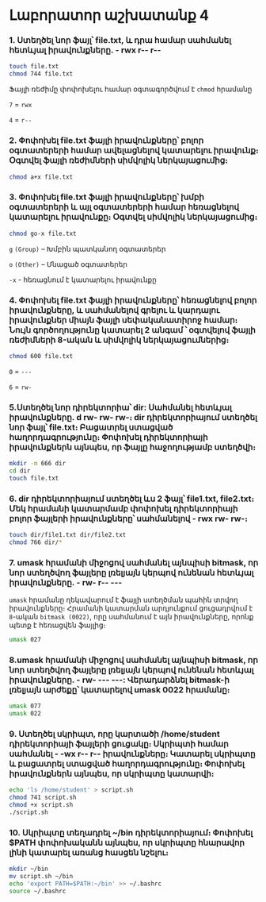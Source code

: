 # Լաբորատոր աշխատանք 4

### 1. Ստեղծել նոր ֆայլ՝ file.txt, և դրա համար սահմանել հետևյալ իրավունքները․ - rwx r-- r--

```bash
touch file.txt
chmod 744 file.txt
```
Ֆայլի ռեժիմը փոփոխելու համար օգտագործվում է `chmod` հրամանը

`7` = `rwx`

`4` = `r--`

### 2. Փոփոխել file.txt ֆայլի իրավունքները՝ բոլոր օգտատերերի համար ավելացնելով կատարելու իրավունք։ Օգտվել ֆայլի ռեժիմների սիմվոլիկ ներկայացումից։

```bash
chmod a+x file.txt
```

### 3. Փոփոխել file.txt ֆայլի իրավունքները՝ խմբի օգտատերերի և այլ օգտատերերի համար հեռացնելով կատարելու իրավունքը։ Օգտվել սիմվոլիկ ներկայացումից։

```bash
chmod go-x file.txt
```

`g` `(Group)` – Խմբին պատկանող օգտատերեր

`o` `(Other)` – Մնացած օգտատերեր

`-x` - հեռացնում է կատարելու իրավունքը

### 4. Փոփոխել file.txt ֆայլի իրավունքները՝ հեռացնելով բոլոր իրավունքները, և սահմանելով գրելու և կարդալու իրավունքներ միայն ֆայլի սեփականատիրոջ համար։ Նույն գործողությունը կատարել 2 անգամ ՝ օգտվելով ֆայլի ռեժիմների 8-ական և սիմվոլիկ ներկայացումներից։

```bash
chmod 600 file.txt
```
`0` = `---`

`6` = `rw-`

### 5.Ստեղծել նոր դիրեկտորիա՝ dir: Սահմանել հետևյալ իրավունքները․ d rw- rw- rw-։ dir դիրեկտորիայում ստեղծել նոր ֆայլ՝ file.txt։ Բացատրել ստացված հաղորդագրությունը։ Փոփոխել դիրեկտորիայի իրավունքներն այնպես, որ ֆայլը հաջողությամբ ստեղծվի։

```bash
mkdir -m 666 dir
cd dir
touch file.txt
```

### 6. dir դիրեկտորիայում ստեղծել ևս 2 ֆայլ՝ file1.txt, file2.txt։ Մեկ հրամանի կատարմամբ փոփոխել դիրեկտորիայի բոլոր ֆայլերի իրավունքները՝ սահմանելով - rwx rw- rw-։

```bash
touch dir/file1.txt dir/file2.txt
chmod 766 dir/*
```
### 7. umask հրամանի միջոցով սահմանել այնպիսի bitmask, որ նոր ստեղծվող ֆայլերը լռելյայն կերպով ունենան հետևյալ իրավունքները․ - rw- r-- ---

`umask` հրամանը ղեկավարում է ֆայլի ստեղծման պահին տրվող իրավունքները։ Հրամանի կատարման արդյունքում ցուցադրվում է `8`-ական `bitmask (0022)`, որը սահմանում է այն
իրավունքները, որոնք պետք է հեռացվեն ֆայլից։

```bash
umask 027
```

### 8.umask հրամանի միջոցով սահմանել այնպիսի bitmask, որ նոր ստեղծվող ֆայլերը լռելյայն կերպով ունենան հետևյալ իրավունքները․ - rw- --- ---: Վերադարձնել bitmask-ի լռելյայն արժեքը՝ կատարելով umask 0022 հրամանը։

```bash
umask 077
umask 022
```
 
### 9. Ստեղծել սկրիպտ, որը կարտածի /home/student դիրեկտորիայի ֆայլերի ցուցակը։ Սկրիպտի համար սահմանել - -wx r-- r-- իրավունքները։ Կատարել սկրիպտը և բացատրել ստացված հաղորդագրությունը։ Փոփոխել իրավունքներն այնպես, որ սկրիպտը կատարվի։

```bash
echo 'ls /home/student' > script.sh
chmod 741 script.sh
chmod +x script.sh
./script.sh
```

### 10. Սկրիպտը տեղադրել ~/bin դիրեկտորիայում։ Փոփոխել $PATH փոփոխականն այնպես, որ սկրիպտը հնարավոր լինի կատարել առանց հասցեն նշելու։

```bash
mkdir ~/bin
mv script.sh ~/bin
echo 'export PATH=$PATH:~/bin' >> ~/.bashrc
source ~/.bashrc
```
